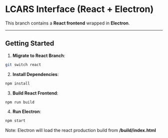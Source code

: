 # LCARS Interface (React + Electron)

This branch contains a **React frontend** wrapped in **Electron**.

---

## Getting Started
1. **Migrate to React Branch**:
```bash
git switch react
```

2. **Install Dependencies**:
```bash
npm install
```

3. **Build React Frontend**:
```bash
npm run build
```

4. **Run Electron**:
```bash
npm start
```

Note: Electron will load the react production build from **/build/index.html**
